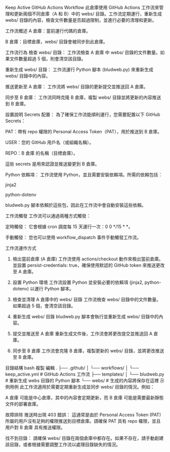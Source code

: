 Keep Active GitHub Actions Workflow
此倉庫使用 GitHub Actions 工作流來管理和更新兩個不同倉庫（A 和 B）中的 webs/ 目錄。工作流定期運行，重新生成 webs/ 目錄的內容，檢查文件數量是否超過限制，並進行必要的清理和更新。

工作流概述
A 倉庫：當前運行代碼的倉庫。

B 倉庫：目標倉庫，webs/ 目錄會被同步到此倉庫。

工作流行為
檢查 webs/ 目錄：
工作流檢查 A 倉庫 中 webs/ 目錄的文件數量。如果文件數量超過 5 個，則會清空該目錄。

重新生成 webs/ 目錄：
工作流運行 Python 腳本 (bludweb.py) 來重新生成 webs/ 目錄中的內容。

推送更新至 A 倉庫：
工作流將 webs/ 目錄的更新提交並推送回 A 倉庫。

同步至 B 倉庫：
工作流同時克隆 B 倉庫，複製 webs/ 目錄並將更新的內容推送到 B 倉庫。

設置說明
Secrets 配置： 為了確保工作流能順利運行，您需要配置以下 GitHub Secrets：

PAT：帶有 repo 權限的 Personal Access Token（PAT），用於推送到 B 倉庫。

USER：您的 GitHub 用戶名（或組織名稱）。

REPO：B 倉庫 的名稱（目標倉庫）。

這些 secrets 是用來認證並推送變更到 B 倉庫。

Python 依賴項： 工作流使用 Python，並且需要安裝依賴項。所需的依賴包括：

jinja2

python-dotenv

bludweb.py 腳本依賴於這些包，因此在工作流中會自動安裝這些依賴。

工作流觸發
工作流可以通過兩種方式觸發：

定時觸發：
它會根據 cron 調度每 15 天運行一次：0 0 */15 * *。

手動觸發：
您也可以使用 workflow_dispatch 事件手動觸發工作流。

工作流運作方式
1. 檢出當前倉庫 (A 倉庫)
工作流使用 actions/checkout 動作來檢出當前倉庫。並設置 persist-credentials: true，確保使用默認的 GitHub token 來推送更改至 A 倉庫。

2. 設置 Python 環境
工作流設置 Python 並安裝必要的依賴項 (jinja2, python-dotenv) 以運行 Python 腳本。

3. 檢查並清理 A 倉庫中的 webs/ 目錄
工作流檢查 webs/ 目錄中的文件數量。如果超過 5 個，會清空該目錄。

4. 重新生成 webs/ 目錄
bludweb.py 腳本會執行並重新生成 webs/ 目錄中的內容。

5. 提交並推送至 A 倉庫
重新生成文件後，工作流會將更改提交並推送回 A 倉庫。

6. 同步至 B 倉庫
工作流會克隆 B 倉庫，複製更新的 webs/ 目錄，並將更改推送至 B 倉庫。

目錄結構
bash
複製
編輯
.
├── .github/
│   └── workflows/
│       └── keep_active.yml  # GitHub Actions 工作流
├── templates/
│   └── bludweb.py           # 重新生成 webs 目錄的 Python 腳本
└── webs/                     # 生成的內容將保存在這裡
示例用例
此工作流適用於需要定期重新生成並同步 webs/ 目錄的情況。例如：

A 倉庫 可能是中心倉庫，其中的內容會定期更新，而 B 倉庫 可能是需要最新靜態文件的部署倉庫。

故障排除
推送時出現 403 錯誤：
這通常是由於 Personal Access Token (PAT) 所屬的用戶沒有足夠的權限推送到目標倉庫。請確保 PAT 具有 repo 權限，並且用戶對 B 倉庫 具有推送權限。

找不到目錄：
請確保 webs/ 目錄在兩個倉庫中都存在。如果不存在，請手動創建該目錄，或者根據需要調整工作流以處理目錄缺失的情況。

